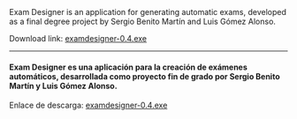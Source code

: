 <div style="float:left>
  <img src="src/main/resources/images/exam_designer_256.png?raw=true" alt="Exam Desginer Logo" height="150" width="150"/>
</div>
<div style="float:right>
  <b>Exam Designer v0.4</b>
  <br>Available in english and spanish.
</div>

<hr>

#### Exam Designer is an application for generating automatic exams, developed as a final degree project by Sergio Benito Martín and Luis Gómez Alonso.

<p>Download link: <a href="https://github.com/sbenitomartin/examdesigner/" target="_blank">examdesigner-0.4.exe</a></p>

<hr>

#### Exam Designer es una aplicación para la creación de exámenes automáticos, desarrollada como proyecto fin de grado por Sergio Benito Martín y Luis Gómez Alonso.

<p>Enlace de descarga: <a href="https://github.com/sbenitomartin/examdesigner/" target="_blank">examdesigner-0.4.exe</a></p>





